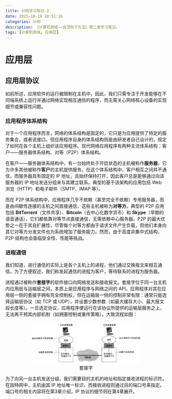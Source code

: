 ```yaml
---
title: 计网学习笔记-2
date: 2025-10-19 10:51:16
categories: 计网
description: 《计算机网络——自顶向下方法》第二章学习笔记。
tags: [计算机网络, 应用层]
---
```

# 应用层
## 应用层协议
如前所述，应用软件的运行被限制在主机中，因此，我们只需专注于开发能够在不同端系统上运行并通过网络实现相互通信的程序，而无需关心网络核心设备的实现细节或兼容性问题。

### 应用程序体系结构
对于一个应用程序而言，网络的体系结构是固定的，它只是为应用提供了特定的服务集合，或者说接口。但应用程序自身的体系结构则是由研发者自己设计的，规定了如何在各个主机上组织该应用程序。现代网络应用程序有两种主流体系结构：客户——服务器体系结构、对等（P2P）体系结构。

在客户——服务器体系结构中，有一台始终处于开启状态的主机被称作**服务器**，它为许多其他被称作**客户**的主机提供服务。在这个体系结构中，客户相互之间并不通信，而服务器具有固定的 IP 地址，且始终保持打开，因此客户总是能够通过向该服务器的 IP 地址发送分组来与其建立联系。典型的基于该架构的应用包括 Web 浏览（HTTP）和电子邮件（SMTP、IMAP 等）。

而在 P2P 体系结构中，应用程序几乎不依赖（甚至完全不依赖）专用服务器，而是由间歇性连接的主机之间直接通信，这些主机被称为**对等方**。典型的 P2P 应用包括 **BitTorrent**（文件共享）、**Bitcoin**（去中心化数字货币）和 **Skype**（早期的语音通话），它们都依靠对等节点直接通信，无需依赖中心服务器。P2P 的最大优势之一在于其自扩展性，尽管每个对等方都由于请求文件产生负载，但他们本身向其它对等方分发文件也为系统增加了服务能力。然而，由于高度非集中式结构，P2P 结构也会面临安全性、性能等挑战。

### 进程通信
我们知道，进行通信的实际上是各个主机上的进程，他们通过交换报文来相互通信。为了方便叙述，我们称发起通信的进程为客户，等待联系的进程为服务器。

进程通过被称作**套接字**的软件接口向网络发送和接收报文。套接字位于同一台主机内应用层与运输层之间，本质上是应用程序与网络之间的 API。应用程序对其在应用层一侧的套接字拥有完全控制权，但在运输层一侧的控制非常有限：通常只能选择运输层协议（如 TCP 或 UDP），并设置少数参数（如最大缓存大小、最大报文段长度等）。一旦选定协议，应用程序便运行在该协议所提供的运输层服务之上，无法再干预其内部机制（如拥塞控制或重传策略）。大致流程如图：

<figure style="text-align: center;">
  <img src="/illustrations/计网笔记2/1.png" alt="套接字" width="80%">
  <figcaption>套接字</figcaption>
</figure>

为了向另一台主机发送分组，我们需要目的主机的地址和指定接收进程的标识符。在因特网中，主机由其 IP 地址唯一标识，而接收进程则通过目的端口号来指定。端口号的相关内容将在第3章介绍，IP 协议的细节则在第4章展开。